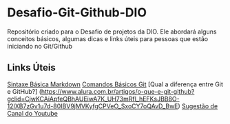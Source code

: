 # Desafio-Git-Github-DIO
Repositório criado para o Desafio de projetos da DIO. Ele abordará alguns conceitos básicos, algumas dicas e links úteis para pessoas que estão iniciando no Git/Github


## Links Úteis
[Sintaxe Básica Markdown](https://www.markdownguide.org/basic-syntax/)
[Comandos Básicos Git](https://www.hostinger.com.br/tutoriais/comandos-basicos-de-git?ppc_campaign=google_performance_max&gclid=CjwKCAiApfeQBhAUEiwA7K_UH0a-AskAuLipZQqeAkr2oC2qaE4R8iQ3xgK9zqt1n6BTrUvQQSSu_RoCE98QAvD_BwE)
[Qual a diferença entre Git e GitHub?] (https://www.alura.com.br/artigos/o-que-e-git-github?gclid=CjwKCAiApfeQBhAUEiwA7K_UH73mRfl_hEFKsJBB8O-12IXB7zGv1u7d-80IBV9jMVKyfgCPVeO_SxoCY7oQAvD_BwE)
[Sugestão de Canal do Youtube](https://www.youtube.com/c/DigitalInnovationOne)
